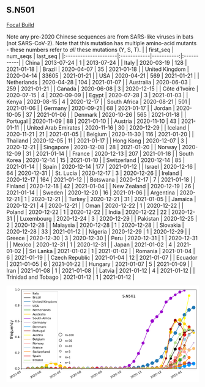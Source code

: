 

## S.N501
[Focal Build](https://nextstrain.org/groups/neherlab/ncov/S.N501)

Note any pre-2020 Chinese sequences are from SARS-like viruses in bats (not SARS-CoV-2).
Note that this mutation has multiple amino-acid mutants - these numbers refer to _all_ these mutations (Y, S, T).
|                      | first_seq   |   num_seqs | last_seq   |
|:---------------------|:------------|-----------:|:-----------|
| China                | 2013-07-24  |          1 | 2013-07-24 |
| Italy                | 2020-03-19  |        128 | 2021-01-18 |
| Brazil               | 2020-04-07  |         35 | 2021-01-18 |
| United Kingdom       | 2020-04-14  |      33605 | 2021-01-21 |
| USA                  | 2020-04-21  |        569 | 2021-01-21 |
| Netherlands          | 2020-04-28  |        104 | 2021-01-07 |
| Australia            | 2020-06-03  |        259 | 2021-01-21 |
| Canada               | 2020-06-08  |          3 | 2020-12-15 |
| Côte d'Ivoire        | 2020-07-15  |          4 | 2020-09-09 |
| Egypt                | 2020-07-28  |          3 | 2021-01-03 |
| Kenya                | 2020-08-15  |          4 | 2020-12-17 |
| South Africa         | 2020-08-21  |        501 | 2021-01-06 |
| Germany              | 2020-09-21  |         68 | 2021-01-17 |
| Jordan               | 2020-10-05  |         37 | 2021-01-06 |
| Denmark              | 2020-10-26  |        565 | 2021-01-18 |
| Portugal             | 2020-11-09  |         88 | 2021-01-10 |
| Austria              | 2020-11-10  |         43 | 2021-01-11 |
| United Arab Emirates | 2020-11-16  |         30 | 2020-12-29 |
| Iceland              | 2020-11-21  |         21 | 2021-01-05 |
| Belgium              | 2020-11-30  |        116 | 2021-01-20 |
| Thailand             | 2020-12-05  |         11 | 2021-01-17 |
| Hong Kong            | 2020-12-07  |          3 | 2020-12-21 |
| Singapore            | 2020-12-08  |         28 | 2021-01-20 |
| Norway               | 2020-12-09  |         31 | 2021-01-14 |
| France               | 2020-12-13  |        207 | 2021-01-18 |
| South Korea          | 2020-12-14  |         15 | 2021-01-10 |
| Switzerland          | 2020-12-14  |         85 | 2021-01-14 |
| Spain                | 2020-12-14  |        177 | 2021-01-12 |
| Israel               | 2020-12-16  |         64 | 2020-12-31 |
| St. Lucia            | 2020-12-17  |          3 | 2020-12-26 |
| Ireland              | 2020-12-17  |        164 | 2021-01-12 |
| Botswana             | 2020-12-17  |          7 | 2021-01-18 |
| Finland              | 2020-12-18  |         42 | 2021-01-04 |
| New Zealand          | 2020-12-19  |         26 | 2021-01-14 |
| Sweden               | 2020-12-20  |         16 | 2021-01-06 |
| Argentina            | 2020-12-21  |          1 | 2020-12-21 |
| Turkey               | 2020-12-21  |         31 | 2021-01-05 |
| Jamaica              | 2020-12-21  |          4 | 2020-12-21 |
| Oman                 | 2020-12-22  |          1 | 2020-12-22 |
| Poland               | 2020-12-22  |          1 | 2020-12-22 |
| India                | 2020-12-22  |         22 | 2020-12-31 |
| Luxembourg           | 2020-12-24  |          3 | 2020-12-29 |
| Pakistan             | 2020-12-25  |          2 | 2020-12-28 |
| Malaysia             | 2020-12-28  |          1 | 2020-12-28 |
| Slovakia             | 2020-12-28  |         33 | 2021-01-12 |
| Nigeria              | 2020-12-29  |          1 | 2020-12-29 |
| Greece               | 2020-12-30  |          3 | 2020-12-30 |
| Peru                 | 2020-12-31  |          1 | 2020-12-31 |
| Mexico               | 2020-12-31  |          1 | 2020-12-31 |
| Japan                | 2021-01-02  |          4 | 2021-01-02 |
| Sri Lanka            | 2021-01-02  |          1 | 2021-01-02 |
| Romania              | 2021-01-04  |          6 | 2021-01-19 |
| Czech Republic       | 2021-01-04  |         12 | 2021-01-07 |
| Ecuador              | 2021-01-05  |          6 | 2021-01-22 |
| Hungary              | 2021-01-07  |          5 | 2021-01-09 |
| Iran                 | 2021-01-08  |          1 | 2021-01-08 |
| Latvia               | 2021-01-12  |          4 | 2021-01-12 |
| Trinidad and Tobago  | 2021-01-12  |          1 | 2021-01-12 |

![Overall trends S.N501](/overall_trends_figures/overall_trends_S.N501.png)